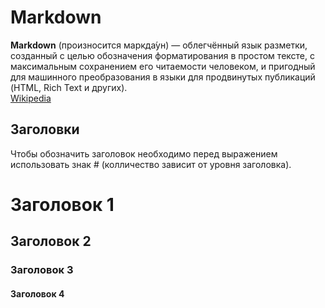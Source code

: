 # Markdown
**Markdown** (произносится маркда́ун) — облегчённый язык разметки, созданный с целью обозначения форматирования в простом тексте, с максимальным сохранением его читаемости человеком, и пригодный для машинного преобразования в языки для продвинутых публикаций (HTML, Rich Text и других).<br>
[Wikipedia](https://ru.wikipedia.org/wiki/Markdown)

## Заголовки

Чтобы обозначить заголовок необходимо перед выражением использовать знак # (колличество зависит от уровня заголовка).
# Заголовок 1
## Заголовок 2 
### Заголовок 3
#### Заголовок 4



